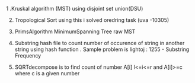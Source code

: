 
1 .Kruskal algorithm (MST) using disjoint set union(DSU)

2. Tropological Sort using this i solved oredring task (uva -10305)

3. PrimsAlgorithm MinimumSpanning Tree raw MST 
4. Substring hash file to count number of occurence of string in another 
string using hash function . Sample problem is lightoj : 1255 - Substring Frequency

5. SQRTdecompose is to find count of number A[i] l<=i<=r and A[i]>=c where c is a given number 
